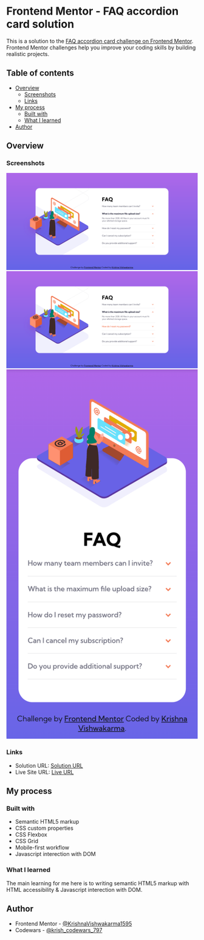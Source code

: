 # Frontend Mentor - FAQ accordion card solution

This is a solution to the [FAQ accordion card challenge on Frontend Mentor](https://www.frontendmentor.io/challenges/faq-accordion-card-XlyjD0Oam). Frontend Mentor challenges help you improve your coding skills by building realistic projects. 

## Table of contents

- [Overview](#overview)
  - [Screenshots](#screenshots)
  - [Links](#links)
- [My process](#my-process)
  - [Built with](#built-with)
  - [What I learned](#what-i-learned)  
- [Author](#author)

## Overview

### Screenshots

![](./screenshot-desktop-view.png)
![](./screenshot-active-state.png)
![](./screenshot-mobile-view.png)

### Links

- Solution URL: [Solution URL](https://www.frontendmentor.io/solutions/responsive-faq-accordion-card-pGZLp4uYti)
- Live Site URL: [Live URL](https://krishnavishwakarma1595.github.io/frontend-mentor/Newbie/faq-accordion-card/)

## My process

### Built with

- Semantic HTML5 markup
- CSS custom properties
- CSS Flexbox
- CSS Grid
- Mobile-first workflow
- Javascript interection with DOM

### What I learned

The main learning for me here is to writing semantic HTML5 markup with HTML accessibility & Javascript interection with DOM.

## Author

- Frontend Mentor - [@KrishnaVishwakarma1595](https://www.frontendmentor.io/profile/KrishnaVishwakarma1595)
- Codewars - [@krish_codewars_797](https://www.codewars.com/users/krish_codewars_797)